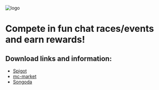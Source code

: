 ![logo]

[logo]: https://i.imgur.com/UnRbHfK.png
# Compete in fun chat races/events and earn rewards!
## Download links and information:
* [Spigot](https://www.spigotmc.org/resources/chatbrawl-chat-competition-for-rewards.74546/)
* [mc-market](https://www.mc-market.org/resources/13703/)
* [Songoda](https://songoda.com/marketplace/product/chatbrawl-chat-competition-for-rewards-compete-in-fun-chat-racesevents-and-earn-rewards.252)
